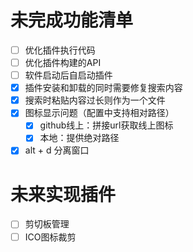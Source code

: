 # 未完成功能清单

- [ ] 优化插件执行代码
- [ ] 优化插件构建的API
- [ ] 软件启动后自启动插件
- [x] 插件安装和卸载的同时需要修复搜索内容
- [x] 搜索时粘贴内容过长则作为一个文件
- [x] 图标显示问题（配置中支持相对路径）
  - [x] github线上：拼接url获取线上图标
  - [x] 本地：提供绝对路径
- [x] alt + d 分离窗口

# 未来实现插件

- [ ] 剪切板管理
- [ ] ICO图标裁剪
